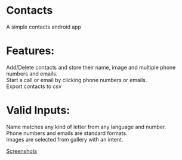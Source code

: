 # Contacts
A simple contacts android app

# Features:   
Add/Delete contacts and store their name, image and multiple phone numbers and emails.  
Start a call or email by clicking phone numbers or emails.  
Export contacts to csv

# Valid Inputs:  
Name matches any kind of letter from any language and number.  
Phone numbers and emails are standard formats.  
Images are selected from gallery with an intent.

[Screenshots](https://github.com/agnostic-apollo/Contacts/tree/master/screenshots)  
